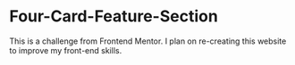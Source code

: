 # Four-Card-Feature-Section
This is a challenge from Frontend Mentor. I plan on re-creating this website to improve my front-end skills.
